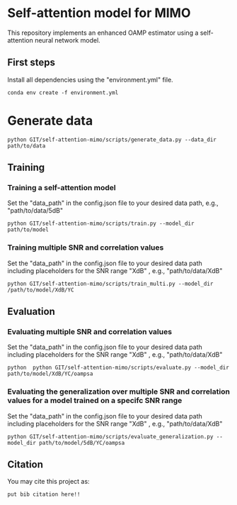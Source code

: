 # Self-attention model for MIMO 
This repository implements an enhanced OAMP estimator using a self-attention neural network model. 

## First steps
Install all dependencies using the "environment.yml" file.
```
conda env create -f environment.yml
```
# Generate data
```
python GIT/self-attention-mimo/scripts/generate_data.py --data_dir path/to/data
```
## Training
### Training a self-attention model
Set the "data_path" in the config.json file to your desired data path, e.g., "path/to/data/5dB"
```
python GIT/self-attention-mimo/scripts/train.py --model_dir path/to/model
```


### Training multiple SNR and correlation values
Set the "data_path" in the config.json file to your desired data path including placeholders for the SNR range "XdB" , e.g., "path/to/data/XdB"
```
python GIT/self-attention-mimo/scripts/train_multi.py --model_dir /path/to/model/XdB/YC
```
## Evaluation
### Evaluating multiple SNR and correlation values
Set the "data_path" in the config.json file to your desired data path including placeholders for the SNR range "XdB" , e.g., "path/to/data/XdB"

```
python  python GIT/self-attention-mimo/scripts/evaluate.py --model_dir path/to/model/XdB/YC/oampsa
```

### Evaluating the generalization over multiple SNR and correlation values for a model trained on a specifc SNR range
Set the "data_path" in the config.json file to your desired data path including placeholders for the SNR range "XdB" , e.g., "path/to/data/XdB"

```
python GIT/self-attention-mimo/scripts/evaluate_generalization.py --model_dir path/to/model/5dB/YC/oampsa
```

## Citation
You may cite this project as:
```
put bib citation here!!
```

